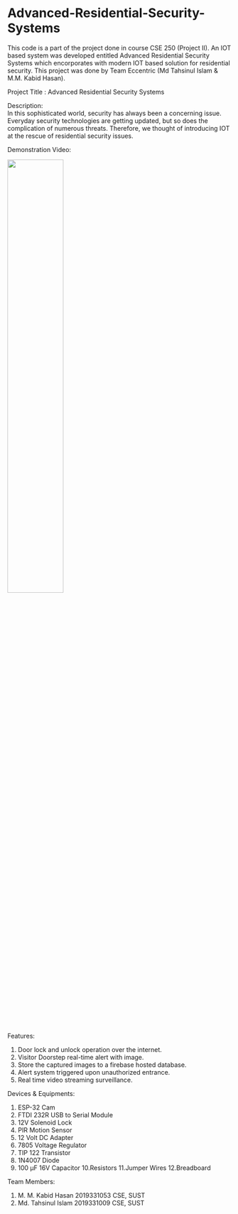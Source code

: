 # Advanced-Residential-Security-Systems
This code is a part of the project done in course CSE 250 (Project II). An IOT based system was developed entitled Advanced Residential Security Systems which encorporates with modern IOT based solution for residential security.  This project was done by Team Eccentric (Md Tahsinul Islam &amp; M.M. Kabid Hasan).


Project Title : Advanced Residential Security Systems


Description:  
In this sophisticated world, security has always been a concerning issue. Everyday security technologies are getting updated, but so does the complication of numerous threats. Therefore, we thought of introducing IOT at the rescue of residential security issues.


Demonstration Video:

[<img src="https://i.ytimg.com/vi/Tp9pIWtfqcw/maxresdefault.jpg" width="50%">](https://www.youtube.com/watch?v=Tp9pIWtfqcw "Advanced Residential Security Systems")


Features:
1. Door lock and unlock operation over the  internet.
2. Visitor Doorstep real-time alert with image.
3. Store the captured images to a firebase hosted database.
4. Alert system triggered upon unauthorized entrance.
5. Real time video streaming surveillance.


Devices & Equipments:
1. ESP-32 Cam
2. FTDI 232R USB to Serial Module
3. 12V Solenoid Lock
4. PIR Motion Sensor
5. 12 Volt DC Adapter
6. 7805 Voltage Regulator
7. TIP 122 Transistor
8. 1N4007 Diode
9. 100 µF 16V Capacitor
10.Resistors
11.Jumper Wires
12.Breadboard


Team Members:
1. M. M. Kabid Hasan
   2019331053
   CSE, SUST 
2. Md. Tahsinul Islam
   2019331009
   CSE, SUST
